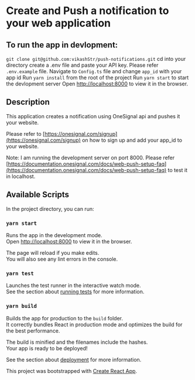 # Create and Push a notification to your web application

## To run the app in devlopment:

`git clone git@github.com:vikashStr/push-notifications.git`
cd into your directory
create a .env file and paste your API key. Please refer `.env.example` file.
Navigate to `Config.ts` file and change `app_id` with your app id
Run `yarn install` from the root of the project
Run `yarn start` to start the devlopment server
Open [http://localhost:8000](http://localhost:8000) to view it in the browser.

## Description
This application creates a notification using OneSignal api and pushes it your website.

Please refer to [https://onesignal.com/signup](https://onesignal.com/signup) on how to sign up and add your app_id to your website.

Note: I am running the development  server on port 8000. Please refer [https://documentation.onesignal.com/docs/web-push-setup-faq](https://documentation.onesignal.com/docs/web-push-setup-faq) to test it in localhost.

## Available Scripts

In the project directory, you can run:

### `yarn start`

Runs the app in the development mode.\
Open [http://localhost:8000](http://localhost:8000) to view it in the browser.

The page will reload if you make edits.\
You will also see any lint errors in the console.

### `yarn test`

Launches the test runner in the interactive watch mode.\
See the section about [running tests](https://facebook.github.io/create-react-app/docs/running-tests) for more information.

### `yarn build`

Builds the app for production to the `build` folder.\
It correctly bundles React in production mode and optimizes the build for the best performance.

The build is minified and the filenames include the hashes.\
Your app is ready to be deployed!

See the section about [deployment](https://facebook.github.io/create-react-app/docs/deployment) for more information.

This project was bootstrapped with [Create React App](https://github.com/facebook/create-react-app).
